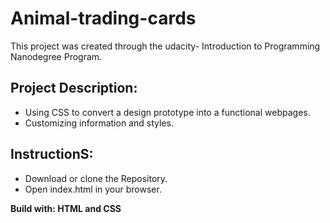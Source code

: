 # Animal-trading-cards

This project was created through the udacity- Introduction to Programming Nanodegree Program.

## Project Description:
- Using CSS to convert a design prototype into a functional webpages.
- Customizing information and styles.

## InstructionS:
- Download or clone the Repository.
- Open index.html in your browser. 

**Build with: HTML and CSS**
